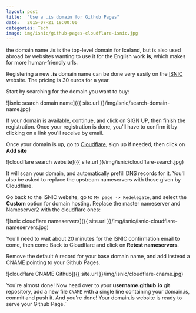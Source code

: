 ```yaml
---
layout: post
title:  "Use a .is domain for Github Pages"
date:   2015-07-21 19:00:00
categories: Tech
image: img/isnic/github-pages-cloudflare-isnic.jpg
---
```


the domain name **.is** is the top-level domain for Iceland, but is also used
abroad by websites wanting to use it for the English work **is**, which makes
for more human-friendly urls.


Registering a new **.is** domain name can be done very easily on the
[ISNIC](https://www.isnic.is/en/) website. The pricing is 30 euros for a year.

<!--more-->

Start by searching for the domain you want to buy:

![isnic search domain name]({{ site.url }}/img/isnic/search-domain-name.jpg)

If your domain is available, continue, and click on SIGN UP, then finish the
registration. Once your registration is done, you'll have to confirm it by
clicking on a link you'll receive by email.


Once your domain is up, go to [Cloudflare](https://www.cloudflare.com), sign up
if needed, then click on **Add site**

![cloudflare search website]({{ site.url }}/img/isnic/cloudflare-search.jpg)

It will scan your domain, and automatically prefill DNS records for it. You'll
also be asked to replace the upstream nameservers with those given by
Cloudflare.

Go back to the ISNIC website, go to `My page -> Redelegate`, and select the
**Custom** option for domain hosting. Replace the master nameserver and
Nameserver2 with the cloudflare ones:


![isnic cloudflare nameservers]({{ site.url }}/img/isnic/isnic-cloudflare-nameservers.jpg)


You'll need to wait about 20 minutes for the ISNIC confirmation email to come,
then come Back to Cloudflare and click on **Retest nameservers**.

Remove the default A record for your base domain name, and add instead
a CNAME pointing to your Github Pages.


![cloudflare CNAME Github]({{ site.url }}/img/isnic/cloudflare-cname.jpg)


You're almost done! Now head over to your **username.github.io** git repository,
add a new file `CNAME` with a single line containing your domain.is, commit and
push it. And you're done! Your domain.is website is ready to serve your Github
Page.`
